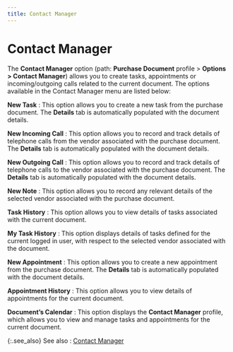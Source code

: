 ```yaml
---
title: Contact Manager
---
```


# Contact Manager


The **Contact Manager** option (path:  **Purchase Document** profile >  **Options &gt; Contact Manager**)  allows you to create tasks, appointments or incoming/outgoing calls related  to the current document. The options available in the Contact Manager  menu are listed below:


**New Task**
: This option allows you to create a new task from  the purchase document. The **Details**  tab is automatically populated with the document details.


****New Incoming 
 Call****
: This option allows you to record and track details  of telephone calls from the vendor associated with the purchase document.  The **Details** tab is automatically  populated with the document details.


**New Outgoing Call**
: This option allows you to record and track details  of telephone calls to the vendor associated with the purchase document.  The **Details** tab is automatically  populated with the document details.


**New Note**
: This option allows you to record any relevant details  of the selected vendor associated with the purchase document.


**Task History**
: This option allows you to view details of tasks  associated with the current document.


**My Task History**
: This option displays details of tasks defined for  the current logged in user, with respect to the selected vendor associated  with the document.


**New Appointment**
: This option allows you to create a new appointment  from the purchase document. The **Details**  tab is automatically populated with the document details.


**Appointment History**
: This option allows you to view details of appointments  for the current document.


****Document’s Calendar****
: This option displays the **Contact 
 Manager** profile, which allows you to view and manage tasks and  appointments for the current document.


{:.see_also}
See also
: [Contact  Manager]({{site.cm_chm}}/contact_manager.html)
